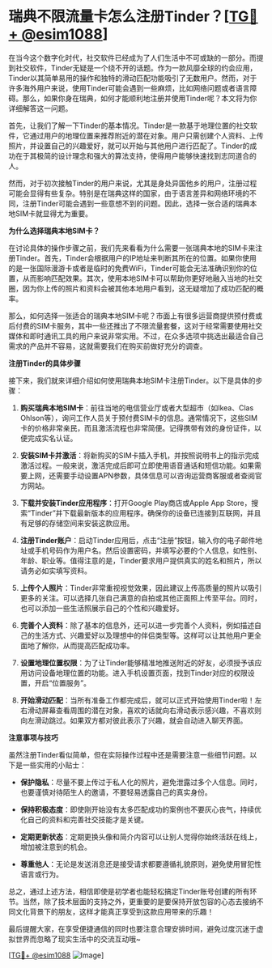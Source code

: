 # 瑞典不限流量卡怎么注册Tinder？[[TG💪+ @esim1088](https://t.me/s/esim1088)]

在当今这个数字化时代，社交软件已经成为了人们生活中不可或缺的一部分。而提到社交软件，Tinder无疑是一个绕不开的话题。作为一款风靡全球的约会应用，Tinder以其简单易用的操作和独特的滑动匹配功能吸引了无数用户。然而，对于许多海外用户来说，使用Tinder可能会遇到一些麻烦，比如网络问题或者语言障碍。那么，如果你身在瑞典，如何才能顺利地注册并使用Tinder呢？本文将为你详细解答这一问题。

首先，让我们了解一下Tinder的基本情况。Tinder是一款基于地理位置的社交软件，它通过用户的地理位置来推荐附近的潜在对象。用户只需创建个人资料、上传照片，并设置自己的兴趣爱好，就可以开始与其他用户进行匹配了。Tinder的成功在于其极简的设计理念和强大的算法支持，使得用户能够快速找到志同道合的人。

然而，对于初次接触Tinder的用户来说，尤其是身处异国他乡的用户，注册过程可能会显得有些复杂。特别是在瑞典这样的国家，由于语言差异和网络环境的不同，注册Tinder可能会遇到一些意想不到的问题。因此，选择一张合适的瑞典本地SIM卡就显得尤为重要。

**为什么选择瑞典本地SIM卡？**

在讨论具体的操作步骤之前，我们先来看看为什么需要一张瑞典本地的SIM卡来注册Tinder。首先，Tinder会根据用户的IP地址来判断其所在的位置。如果你使用的是一张国际漫游卡或者是临时的免费WiFi，Tinder可能会无法准确识别你的位置，从而影响匹配效果。其次，使用本地SIM卡可以帮助你更好地融入当地的社交圈，因为你上传的照片和资料会被其他本地用户看到，这无疑增加了成功匹配的概率。

那么，如何选择一张适合的瑞典本地SIM卡呢？市面上有很多运营商提供预付费或后付费的SIM卡服务，其中一些还推出了不限流量套餐，这对于经常需要使用社交媒体和即时通讯工具的用户来说非常实用。不过，在众多选项中挑选出最适合自己需求的产品并不容易，这就需要我们在购买前做好充分的调查。

**注册Tinder的具体步骤**

接下来，我们就来详细介绍如何使用瑞典本地SIM卡注册Tinder。以下是具体的步骤：

1. **购买瑞典本地SIM卡**：前往当地的电信营业厅或者大型超市（如Ikea、Clas Ohlson等），询问工作人员关于预付费SIM卡的信息。通常情况下，这些SIM卡的价格非常亲民，而且激活流程也非常简便。记得携带有效的身份证件，以便完成实名认证。

2. **安装SIM卡并激活**：将新购买的SIM卡插入手机，并按照说明书上的指示完成激活过程。一般来说，激活完成后即可立即使用语音通话和短信功能。如果需要上网，还需要手动设置APN参数，具体信息可以咨询运营商客服或者查阅官方网站。

3. **下载并安装Tinder应用程序**：打开Google Play商店或Apple App Store，搜索“Tinder”并下载最新版本的应用程序。确保你的设备已连接到互联网，并且有足够的存储空间来安装这款应用。

4. **注册Tinder账户**：启动Tinder应用后，点击“注册”按钮，输入你的电子邮件地址或手机号码作为用户名。然后设置密码，并填写必要的个人信息，如性别、年龄、职业等。值得注意的是，Tinder要求用户提供真实的姓名和照片，所以请务必如实填写资料。

5. **上传个人照片**：Tinder非常重视视觉效果，因此建议上传高质量的照片以吸引更多的关注。可以选择几张自己满意的自拍或其他正面照上传至平台。同时，也可以添加一些生活照展示自己的个性和兴趣爱好。

6. **完善个人资料**：除了基本的信息外，还可以进一步完善个人资料，例如描述自己的生活方式、兴趣爱好以及理想中的伴侣类型等。这样可以让其他用户更全面地了解你，从而提高匹配成功率。

7. **设置地理位置权限**：为了让Tinder能够精准地推送附近的好友，必须授予该应用访问设备地理位置的功能。进入手机设置页面，找到Tinder对应的权限设置，开启“位置服务”。

8. **开始滑动匹配**：当所有准备工作都完成后，就可以正式开始使用Tinder啦！左右滑动屏幕查看周围的潜在对象，喜欢的话就向右滑动表示感兴趣，不喜欢则向左滑动跳过。如果双方都对彼此表示了兴趣，就会自动进入聊天界面。

**注意事项与技巧**

虽然注册Tinder看似简单，但在实际操作过程中还是需要注意一些细节问题。以下是一些实用的小贴士：

- **保护隐私**：尽量不要上传过于私人化的照片，避免泄露过多个人信息。同时，也要谨慎对待陌生人的邀请，不要轻易透露自己的真实身份。
  
- **保持积极态度**：即使刚开始没有太多匹配成功的案例也不要灰心丧气，持续优化自己的资料和完善社交技能才是关键。

- **定期更新状态**：定期更换头像和简介内容可以让别人觉得你始终活跃在线上，增加被注意到的机会。

- **尊重他人**：无论是发送消息还是接受请求都要遵循礼貌原则，避免使用冒犯性语言或行为。

总之，通过上述方法，相信即使是初学者也能轻松搞定Tinder账号创建的所有环节。当然，除了技术层面的支持之外，更重要的是要保持开放包容的心态去接纳不同文化背景下的朋友，这样才能真正享受到这款应用带来的乐趣！

最后提醒大家，在享受便捷通信的同时也要注意合理安排时间，避免过度沉迷于虚拟世界而忽略了现实生活中的交流互动哦~

[[TG💪+ @esim1088](https://t.me/s/esim1088) ![Image](https://i.postimg.cc/4NQfJmqS/Snipaste-2025-05-13-00-14-12.png)]